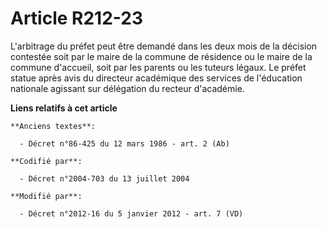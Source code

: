 # Article R212-23

L'arbitrage du préfet peut être demandé dans les deux mois de la décision contestée soit par le maire de la commune de
résidence ou le maire de la commune d'accueil, soit par les parents ou les tuteurs légaux. Le préfet statue après avis du
directeur académique des services de l'éducation nationale agissant sur délégation du recteur d'académie.

**Liens relatifs à cet article**

	**Anciens textes**:

	  - Décret n°86-425 du 12 mars 1986 - art. 2 (Ab)

	**Codifié par**:

	  - Décret n°2004-703 du 13 juillet 2004

	**Modifié par**:

	  - Décret n°2012-16 du 5 janvier 2012 - art. 7 (VD)
